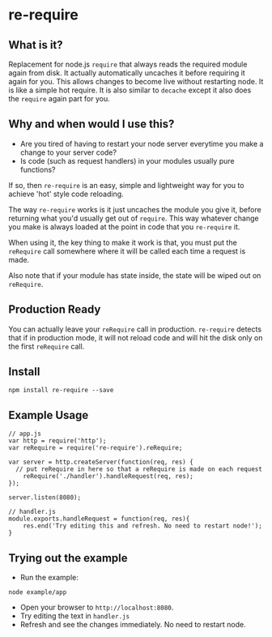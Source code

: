 re-require
=========

## What is it?

Replacement for node.js ```require``` that always reads the required module again from disk. It actually automatically uncaches it before requiring it again for you. This allows changes to become live without restarting node. It is like a simple hot require. It is also similar to ```decache``` except it also does the ```require``` again part for you.

## Why and when would I use this?

* Are you tired of having to restart your node server everytime you make a change to your server code?
* Is code (such as request handlers) in your modules usually pure functions?

If so, then ```re-require``` is an easy, simple and lightweight way for you to achieve 'hot' style code reloading. 

The way ```re-require``` works is it just uncaches the module you give it, before returning what you'd usually get out of ```require```. This way whatever change you make is always loaded at the point in code that you ```re-require``` it.

When using it, the key thing to make it work is that, you must put the ```reRequire``` call somewhere where it will be called each time a request is made.

Also note that if your module has state inside, the state will be wiped out on ```reRequire```.

## Production Ready

You can actually leave your ```reRequire``` call in production. ```re-require``` detects that if in production mode, it will not reload code and will hit the disk only on the first ```reRequire``` call.

## Install

```npm install re-require --save```

## Example Usage

```
// app.js
var http = require('http');
var reRequire = require('re-require').reRequire;

var server = http.createServer(function(req, res) {
  // put reRequire in here so that a reRequire is made on each request
	reRequire('./handler').handleRequest(req, res);
});

server.listen(8080);

```

```
// handler.js
module.exports.handleRequest = function(req, res){
    res.end('Try editing this and refresh. No need to restart node!');
}
```

## Trying out the example

- Run the example:
```
node example/app
```
- Open your browser to ```http://localhost:8080```.
- Try editing the text in ```handler.js```
- Refresh and see the changes immediately. No need to restart node.

